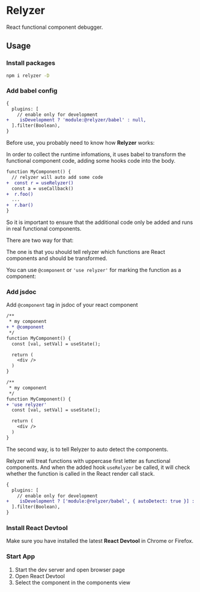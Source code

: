 # Relyzer

React functional component debugger.

## Usage

### Install packages

```bash
npm i relyzer -D
```

### Add babel config

```diff
{
  plugins: [
    // enable only for development
+    isDevelopment ? 'module:@relyzer/babel' : null,
  ].filter(Boolean),
}
```

Before use, you probably need to know how **Relyzer** works:

In order to collect the runtime infomations, it uses babel to transform the functional component code, adding some hooks code into the body.

```diff
function MyComponent() {
  // relyzer will auto add some code
+  const r = useRelyzer()
  const a = useCallback()
+  r.foo()
  ...
+  r.bar()
}
```

So it is important to ensure that the additional code only be added and runs in real functional components.

There are two way for that:

The one is that you should tell relyzer which functions are React components and should be transformed.

You can use `@component` or `'use relyzer'` for marking the function as a component:

### Add jsdoc

Add `@component` tag in jsdoc of your react component
```diff
/**
 * my component
+ * @component
 */
function MyComponent() {
  const [val, setVal] = useState();

  return (
    <div />
  )
}

/**
 * my component
 */
function MyComponent() {
+ 'use relyzer'
  const [val, setVal] = useState();

  return (
    <div />
  )
}
```

The second way, is to tell Relyzer to auto detect the components.

Relyzer will treat functions with uppercase first letter as functional components. And when the added hook `useRelyzer` be called, it will check whether the function is called in the React render call stack.

```diff
{
  plugins: [
    // enable only for development
+    isDevelopment ? ['module:@relyzer/babel', { autoDetect: true }] : null,
  ].filter(Boolean),
}
```

### Install React Devtool
Make sure you have installed the latest **React Devtool** in Chrome or Firefox.

### Start App

1. Start the dev server and open browser page
2. Open React Devtool
3. Select the component in the components view
